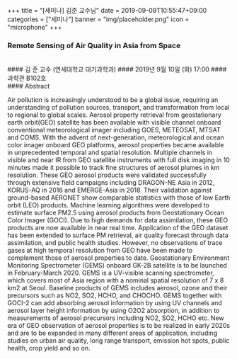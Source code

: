 +++
title = "[세미나] 김준 교수님"
date = 2019-09-09T10:55:47+09:00
categories = ["세미나"]
banner = "img/placeholder.png"
icon = "microphone"
+++
###  Remote Sensing of Air Quality in Asia from Space
<br>
#### 김 준 교수 (연세대학교 대기과학과)
#### 2019년 9월 10일 (화) 17:00
#### 과학관 B102호
<br>
#### Abstract



Air pollution is increasingly understood to be a global issue, requiring an understanding of pollution sources, transport, and transformation from local to regional to global scales. Aerosol property retrieval from geostationary earth orbit(GEO) satellite has been available with visible channel onboard conventional meteorological imager including GOES, METEOSAT, MTSAT and COMS. With the advent of next-generation, meteorological and ocean color imager onboard GEO platforms, aerosol properties became available in unprecedented temporal and spatial resolution. Multiple channels in visible and near IR from GEO satellite instruments with full disk imaging in 10 minutes made it possible to track fine structures of aerosol plumes in km resolution. These GEO aerosol products were validated successfully through extensive field campaigns including DRAGON-NE Asia in 2012, KORUS-AQ in 2016 and EMERGE-Asia in 2018. Their validation against ground-based AERONET show comparable statistics with those of low Earth orbit (LEO) products. Machine learning algorithms were developed to estimate surface PM2.5 using aerosol products from Geostationary Ocean Color Imager (GOCI). Due to high demands for data assimilation, these GEO products are now available in near real time. Application of the GEO dataset has been extended to surface PM retrieval, air quality forecast through data assimilation, and public health studies.
However, no observations of trace gases at high temporal resolution from GEO have been made to complement those of aerosol properties to date. Geostationary Environment Monitoring Spectrometer (GEMS) onboard GK-2B satellite is to be launched in February-March 2020. GEMS is a UV-visible scanning spectrometer, which covers most of Asia region with a nominal spatial resolution of 7 x 8 km2 at Seoul. Baseline products of GEMS includes aerosol, ozone and their precursors such as NO2, SO2, HCHO, and CHOCHO. GEMS together with GOCI-2 can add absorbing aerosol information by using UV channels and aerosol layer height information by using O2O2 absorption, in addition to measurements of aerosol precursors including NO2, SO2, HCHO etc. New era of GEO observation of aerosol properties is to be realized in early 2020s and are to be expanded in many different areas of application, including studies on urban air quality, long range transport, emission hot spots, public health, crop yield and so on.
